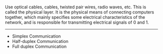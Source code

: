 Use optical cables, cables, twisted pair wires, radio waves, etc.
This is called the physical layer. It is the physical means of connecting computers together, which mainly specifies some electrical characteristics of the network, and is responsible for transmitting electrical signals of 0 and 1.

---

- Simplex Communication
- Half-duplex Communication
- Full duplex Communication



